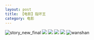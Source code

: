 ```yaml
---
layout: post
title: 【电影】指环王
category: 电影
---
```

![story_new_final](http://s79weexgu.hd-bkt.clouddn.com/img/story_new_final_0322.png)
![](http://s79weexgu.hd-bkt.clouddn.com/img/rings-220405-1.png)
![](http://s79weexgu.hd-bkt.clouddn.com/img/rings-220405-2.png)
![](http://s79weexgu.hd-bkt.clouddn.com/img/rings-220405-3.png)
![](http://s79weexgu.hd-bkt.clouddn.com/img/rings-220405-4.png)
![wanshan](http://s79weexgu.hd-bkt.clouddn.com/img/wanshan.png)